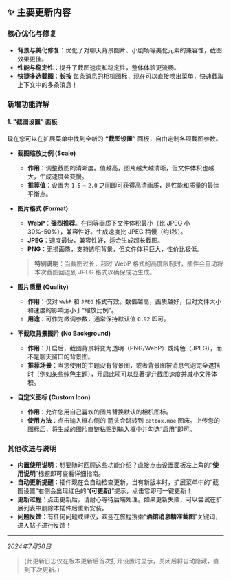 ## ✨ 主要更新内容

### 核心优化与修复
*   **背景与美化修复**：优化了对聊天背景图片、小剧场等美化元素的兼容性，截图效果更佳。
*   **性能与稳定性**：提升了截图速度和稳定性，整体体验更流畅。
*   **快捷多选截图**：**长按** 每条消息的相机图标，现在可以直接唤出菜单，快速截取上下文中的多条消息！

### 新增功能详解

#### 1. "截图设置" 面板
现在您可以在扩展菜单中找到全新的 **“截图设置”** 面板，自由定制各项截图参数。

*   **截图缩放比例 (Scale)**
    *   **作用**：调整截图的清晰度。值越高，图片越大越清晰，但文件体积也越大，生成速度会变慢。
    *   **推荐值**：设置为 `1.5` ~ `2.0` 之间即可获得高清画质，是性能和质量的最佳平衡点。

*   **图片格式 (Format)**
    *   **WebP**：**强烈推荐**。在同等画质下文件体积最小（比 JPEG 小30%-50%），兼容性好。生成速度比 JPEG 稍慢（约1秒）。
    *   **JPEG**：速度最快，兼容性好，适合生成超长截图。
    *   **PNG**：无损画质，支持透明背景，但文件体积巨大，性价比极低。
    > **特别说明**：当截图过长，超过 WebP 格式的高度限制时，插件会自动将本次截图回退到 JPEG 格式以确保成功生成。

*   **图片质量 (Quality)**
    *   **作用**：仅对 `WebP` 和 `JPEG` 格式有效。数值越高，画质越好，但对文件大小和速度的影响远小于“缩放比例”。
    *   **用途**：可作为微调参数，通常保持默认值 `0.92` 即可。

*   **不截取背景图片 (No Background)**
    *   **作用**：开启后，截图背景将变为透明（PNG/WebP）或纯色（JPEG），而不是聊天窗口的背景图。
    *   **推荐场景**：当您使用的主题没有背景图，或者背景图被消息气泡完全遮挡时（例如某些纯色主题），开启此项可以显著提升截图速度并减小文件体积。

*   **自定义图标 (Custom Icon)**
    *   **作用**：允许您用自己喜欢的图片替换默认的相机图标。
    *   **使用方法**：点击输入框右侧的 <i class="fa-solid fa-arrow-up-from-bracket"></i> 箭头会跳转到 `catbox.moe` 图床。上传您的图标后，将生成的图片直链粘贴到输入框中并勾选“启用”即可。


### 其他改进与说明
*   **内置使用说明**：想要随时回顾这些功能介绍？直接点击设置面板左上角的“**使用说明**”标题即可查看详细指南。
*   **自动更新提醒**：插件现在会自动检查更新。当有新版本时，扩展菜单中的“截图设置”右侧会出现红色的“**(可更新)**”提示，点击它即可一键更新！
*   **更新过程**：点击更新后，请耐心等待后端处理。如果更新失败，可以尝试在扩展列表中删除本插件后重新安装。
*   **问题反馈**：有任何问题或建议，欢迎在旅程搜索“**酒馆消息精准截图**”关键词，进入帖子进行反馈！

---
*2024年7月30日*

> (此更新日志仅在版本更新后首次打开设置时显示，关闭后将自动隐藏，直到下次更新。)
